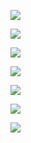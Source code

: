 
<!-- # question 1 -->

<img src="img/p-1.png"> </img>


<!-- # question 2 -->

<img src="img/p-2.png"> </img>


<!-- # question 3 -->

<img src="img/p-3.png"> </img>


<!-- # question 4 -->

<img src="img/p-4.png"> </img>


<!-- # question 5 -->

<img src="img/p-5.png"> </img>


<!-- # question 6 -->

<img src="img/p-6.png"> </img>


<!-- # question 7 -->

<img src="img/p-7.png"> </img>
